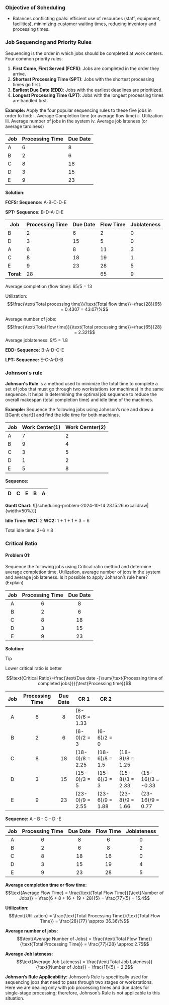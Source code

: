 ### **Objective of Scheduling**

- Balances conflicting goals: efficient use of resources (staff, equipment, facilities), minimizing customer waiting times, reducing inventory and processing times.

### **Job Sequencing and Priority Rules**

Sequencing is the order in which jobs should be completed at work centers. Four common priority rules:
1. **First Come, First Served (FCFS)**: Jobs are completed in the order they arrive.
2. **Shortest Processing Time (SPT)**: Jobs with the shortest processing times go first.
3. **Earliest Due Date (EDD)**: Jobs with the earliest deadlines are prioritized.
4. **Longest Processing Time (LPT)**: Jobs with the longest processing times are handled first.

**Example:**
Apply the four popular sequencing rules to these five jobs in order to find:
i. Average Completion time (or average flow time)
ii. Utilization
Iii. Average number of jobs in the system
iv. Average job lateness (or average tardiness)

| Job | Processing Time | Due Date |
| --- | --------------- | -------- |
| A   | 6               | 8        |
| B   | 2               | 6        |
| C   | 8               | 18       |
| D   | 3               | 15       |
| E   | 9               | 23       |

**Solution:**

**FCFS:**
**Sequence:** A-B-C-D-E


**SPT:**
**Sequence:** B-D-A-C-E

| Job        | Processing Time | Due Date | Flow Time | Joblateness |
| ---------- | --------------- | -------- | --------- | ----------- |
| B          | 2               | 6        | 2         | 0           |
| D          | 3               | 15       | 5         | 0           |
| A          | 6               | 8        | 11        | 3           |
| C          | 8               | 18       | 19        | 1           |
| E          | 9               | 23       | 28        | 5           |
| **Toral:** | 28              |          | 65        | 9           |

Average completion (flow time): 65/5 = 13

Utilization:
$$\frac{\text{Total processing time}}{\text{Total flow time}}=\frac{28}{65} = 0.4307 = 43.07\%$$

Average number of jobs:
$$\frac{\text{Total flow time}}{\text{Total processing time}}=\frac{65}{28} = 2.321$$
Average joblateness: 9/5 = 1.8

**EDD:**
**Sequence:** B-A-D-C-E



**LPT:**
**Sequence:** E-C-A-D-B

### Johnson's rule
**Johnson's Rule** is a method used to minimize the total time to complete a set of jobs that must go through two workstations (or machines) in the same sequence. It helps in determining the optimal job sequence to reduce the overall makespan (total completion time) and idle time of the machines.

**Example:**
Sequence the following jobs using Johnson’s rule and draw a [[Gantt chart]] and find the idle time for both machines.

| Job | Work Center(1) | Work Cernter(2) |
| --- | -------------- | --------------- |
| A   | 7              | 2               |
| B   | 9              | 4               |
| C   | 3              | 5               |
| D   | 1              | 2               |
| E   | 5              | 8               |
**Sequence:**

|  D  |  C  |  E  |  B  |  A  |
| :-: | :-: | :-: | :-: | :-: |
**Gantt Chart:**
![[scheduling-problem-2024-10-14 23.15.26.excalidraw|{width=50%}]]


**Idle Time:**
**WC1:** 2
**WC2:** 1 + 1 + 1 + 3 = 6

Total idle time: 2+6 = 8

### Critical Ratio

#### **Problem 01:**
Sequence the following jobs using Critical ratio method and determine average completion time, Utilization, average number of jobs in the system and average job lateness. Is it possible to apply Johnson’s rule here?(Explain)

| Job | Processing Time | Due Date |
| :-: | :-------------: | :------: |
|  A  |        6        |    8     |
|  B  |        2        |    6     |
|  C  |        8        |    18    |
|  D  |        3        |    15    |
|  E  |        9        |    23    |
**Solution:**
>[!Tip]
>Lower critical ratio is better

$$\text{Critical Ratio}=\frac{\text{Due date -}\sum{\text{Processing time of completed jobs}}}{\text{Processing time}}$$

| Job | Processing Time | Due Date | CR 1            | CR 2            |                 |                   |
| :-: | :-------------: | :------: | --------------- | --------------- | --------------- | ----------------- |
|  A  |        6        |    8     | (8-0)/6 = 1.33  |                 |                 |                   |
|  B  |        2        |    6     | (6-0)/2 = 3     | (6-6)/2 = 0     |                 |                   |
|  C  |        8        |    18    | (18-0)/8 = 2.25 | (18-6)/8 = 1.5  | (18-8)/8 = 1.25 |                   |
|  D  |        3        |    15    | (15-0)/3 = 5    | (15-6)/3 = 3    | (15-8)/3 = 2.33 | (15-16)/3 = -0.33 |
|  E  |        9        |    23    | (23-0)/9 = 2.55 | (23-6)/9 = 1.88 | (23-8)/9 = 1.66 | (23-16)/9 = 0.77  |
**Sequence:** A - B - C - D -E

| Job | Processing Time | Due Date | Flow Time | Joblateness |
| :-: | :-------------: | :------: | :-------: | :---------: |
|  A  |        6        |    8     |     6     |      0      |
|  B  |        2        |    6     |     8     |      2      |
|  C  |        8        |    18    |    16     |      0      |
|  D  |        3        |    15    |    19     |      4      |
|  E  |        9        |    23    |    28     |      5      |
**Average completion time or flow time:** 
$$\text{Average Flow Time} = \frac{\text{Total Flow Time}}{\text{Number of Jobs}} = \frac{6 + 8 + 16 + 19 + 28}{5} = \frac{77}{5} = 15.4$$

**Utilization:**
$$\text{Utilization} = \frac{\text{Total Processing Time}}{\text{Total Flow Time}} = \frac{28}{77} \approx 36.36\%$$

**Average number of jobs:**
$$\text{Average Number of Jobs} = \frac{\text{Total Flow Time}}{\text{Total Processing Time}} = \frac{77}{28} \approx 2.75$$


**Average Job lateness:**
$$\text{Average Job Lateness} = \frac{\text{Total Job Lateness}}{\text{Number of Jobs}} = \frac{11}{5} = 2.2$$

**Johnson’s Rule Applicability:**
Johnson’s Rule is specifically used for sequencing jobs that need to pass through two stages or workstations. Here we are dealing only with job processing times and due dates for single-stage processing; therefore, Johnson’s Rule is not applicable to this situation.


